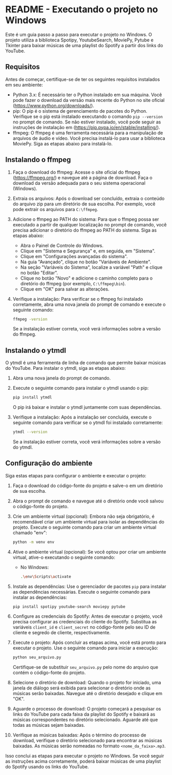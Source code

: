 ﻿# README - Executando o projeto no Windows

Este é um guia passo a passo para executar o projeto no Windows. O projeto utiliza a biblioteca Spotipy, YoutubeSearch, MoviePy, Pytube e Tkinter para baixar músicas de uma playlist do Spotify a partir dos links do YouTube.

## Requisitos

Antes de começar, certifique-se de ter os seguintes requisitos instalados em seu ambiente:

- Python 3.x: É necessário ter o Python instalado em sua máquina. Você pode fazer o download da versão mais recente do Python no site oficial (https://www.python.org/downloads/).
- pip: O pip é o sistema de gerenciamento de pacotes do Python. Verifique se o pip está instalado executando o comando `pip --version` no prompt de comando. Se não estiver instalado, você pode seguir as instruções de instalação em (https://pip.pypa.io/en/stable/installing/).
- ffmpeg: O ffmpeg é uma ferramenta necessária para a manipulação de arquivos de áudio e vídeo. Você precisa instalá-lo para usar a biblioteca MoviePy. Siga as etapas abaixo para instalá-lo.

## Instalando o ffmpeg

1. Faça o download do ffmpeg: Acesse o site oficial do ffmpeg (https://ffmpeg.org/) e navegue até a página de download. Faça o download da versão adequada para o seu sistema operacional (Windows).

2. Extraia os arquivos: Após o download ser concluído, extraia o conteúdo do arquivo zip para um diretório de sua escolha. Por exemplo, você pode extrair os arquivos para `C:\ffmpeg`.

3. Adicione o ffmpeg ao PATH do sistema: Para que o ffmpeg possa ser executado a partir de qualquer localização no prompt de comando, você precisa adicionar o diretório do ffmpeg ao PATH do sistema. Siga as etapas abaixo:

   - Abra o Painel de Controle do Windows.
   - Clique em "Sistema e Segurança" e, em seguida, em "Sistema".
   - Clique em "Configurações avançadas do sistema".
   - Na guia "Avançado", clique no botão "Variáveis de Ambiente".
   - Na seção "Variáveis do Sistema", localize a variável "Path" e clique no botão "Editar".
   - Clique no botão "Novo" e adicione o caminho completo para o diretório do ffmpeg (por exemplo, `C:\ffmpeg\bin`).
   - Clique em "OK" para salvar as alterações.

4. Verifique a instalação: Para verificar se o ffmpeg foi instalado corretamente, abra uma nova janela do prompt de comando e execute o seguinte comando:

   ```bash
   ffmpeg -version
   ```

   Se a instalação estiver correta, você verá informações sobre a versão do ffmpeg.

## Instalando o ytmdl

O ytmdl é uma ferramenta de linha de comando que permite baixar músicas do YouTube. Para instalar o ytmdl, siga as etapas abaixo:

1. Abra uma nova janela do prompt de comando.

2. Execute o seguinte comando para instalar o ytmdl usando o pip:

   ```bash
   pip install ytmdl
   ```

   O pip irá baixar e instalar o ytmdl juntamente com suas dependências.

3. Verifique a instalação: Após a instalação ser concluída, execute o seguinte comando para verificar se o ytmdl foi instalado corretamente:

   ```bash
   ytmdl --version
   ```

   Se a instalação estiver correta, você verá informações sobre a versão do ytmdl.

## Configuração do ambiente

Siga estas etapas para configurar o ambiente e executar o projeto:

1. Faça o download do código-fonte do projeto e salve-o em um diretório de sua escolha.

2. Abra o prompt de comando e navegue até o diretório onde você salvou o código-fonte do projeto.

3. Crie um ambiente virtual (opcional): Embora não seja obrigatório, é recomendável criar um ambiente virtual para isolar as dependências do projeto. Execute o seguinte comando para criar um ambiente virtual chamado "env":

   ```bash
   python -m venv env
   ```

4. Ative o ambiente virtual (opcional): Se você optou por criar um ambiente virtual, ative-o executando o seguinte comando:

   - No Windows:

     ```bash
     .\env\Scripts\activate
     ```

5. Instale as dependências: Use o gerenciador de pacotes `pip` para instalar as dependências necessárias. Execute o seguinte comando para instalar as dependências:

   ```bash
   pip install spotipy youtube-search moviepy pytube
   ```

6. Configure as credenciais do Spotify: Antes de executar o projeto, você precisa configurar as credenciais do cliente do Spotify. Substitua as variáveis `client_id` e `client_secret` no código-fonte pelo seu ID de cliente e segredo de cliente, respectivamente.

7. Execute o projeto: Após concluir as etapas acima, você está pronto para executar o projeto. Use o seguinte comando para iniciar a execução:

   ```bash
   python seu_arquivo.py
   ```

   Certifique-se de substituir `seu_arquivo.py` pelo nome do arquivo que contém o código-fonte do projeto.

8. Selecione o diretório de download: Quando o projeto for iniciado, uma janela de diálogo será exibida para selecionar o diretório onde as músicas serão baixadas. Navegue até o diretório desejado e clique em "OK".

9. Aguarde o processo de download: O projeto começará a pesquisar os links do YouTube para cada faixa da playlist do Spotify e baixará as músicas correspondentes no diretório selecionado. Aguarde até que todas as músicas sejam baixadas.

10. Verifique as músicas baixadas: Após o término do processo de download, verifique o diretório selecionado para encontrar as músicas baixadas. As músicas serão nomeadas no formato `<nome_da_faixa>.mp3`.

Isso conclui as etapas para executar o projeto no Windows. Se você seguir as instruções acima corretamente, poderá baixar músicas de uma playlist do Spotify usando os links do YouTube.
